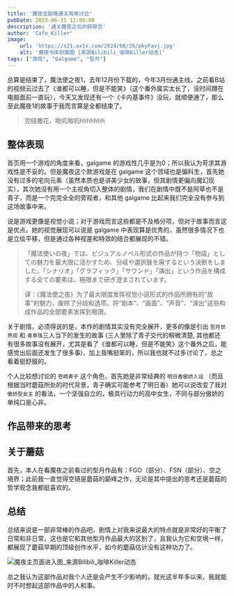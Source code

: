 ```yaml
---
title: '魔夜全剧情通关简单讨论'
pubDate: 2023-06-15 12:00:00
description: '通关魔夜之后的碎碎念'
author: 'Cafe_Killer'
image:
    url: 'https://s21.ax1x.com/2024/06/26/pkyFavj.jpg'
    alt: '魔夜书库封面图 [来源Bilibili_咖啡Killer动态]'
tags: ["游戏", "Galgame", "型月"]
---
```


总算是结束了，魔法使之夜1，去年12月份下载的，今年3月份通主线，之前看B站的视频云过去了《谁都可以睡，但是不能笑》（这个番外属实太长了，没时间蹲在电脑面前一直玩），今天又发现还有一个《卡内基事件》没玩，就顺便通了，那么至此魔夜1的故事于我而言算是全都结束了。

> 完结撒花，啪叽啪叽hhhhhhh

## 整体表现

首页用一个游戏的角度来看，galgame 的游戏性几乎是为0；所以我认为苛求其游戏性是不妥的。但是魔夜这个款游戏是在 galgame 这个领域也是偏科生，首先她没有过多的宅向元素（虽然本质也是讲美少女的故事，但其剧情更偏向魔幻现实），其次她没有用一个主视角切入整体的剧情，我们在剧情中既不是阿草也不是青子，而是一个完完全全的旁观者，和其他 galgame 比起来我们完全没有参与到这场故事中来。

说是游戏更像是视觉小说；对于游戏而言这些都是不及格分项，但对于故事而言这是优点。她的视觉展现可以说是 galgame 中表现算是优秀的，虽然很多情况下也是立绘平移，但是通过各种视差和特效的结合都展现的不错。

> 「魔法使いの夜」では、ビジュアルノベル形式の作品が持つ「物語」としての魅力を最大限に活かすため、分岐や選択肢を廃するという決断をしました。「シナリオ」「グラフィック」「サウンド」「演出」という作品を構成する全ての要素は、極限まで研ぎ澄まされています。  
>   
> 译：《魔法使之夜》为了最大限度发挥视觉小说形式的作品所拥有的“故事”的魅力，废除了分歧和选项。将“剧本”、“画面”、“声音”、“演出”这些构成作品的全部要素发挥到极限。  

关于剧情，必须得说的是，本作的剧情其实没有完全展开，更多的像是引出 `型月世界观` 和 `青草珠`三人当下的发生的故事 (三人里除了青子交代的稍微清楚, 其他都还有很多故事没有展开，尤其是看了《谁都可以睡，但是不能笑》这个番外之后，能感觉出后面还发生了很多事)，加上我嘴挺笨的，所以我也就不过多讨论了，总之看着挺舒服的。

个人比较想讨论的 `苍崎青子` 这个角色，首先她是非常经典的 `明日香傲娇人设` （而且根据当时蘑菇所处的时代背景，青子确实可能参考了明日香）她可以说改变了我对 `傲娇型女主` 的看法，一个坚强自立的，极具行动力的高中女生，不同与部分傲娇的单纯口是心非。

## 作品带来的思考



## 关于蘑菇

首先，本人在看魔夜之前看过的型月作品有：FGO（部分）、FSN（部分）、空之境界；此前我一直觉得空镜是蘑菇的巅峰之作，无论是其中提出的思考还是蘑菇的哲学观念我都挺喜欢的。

## 总结

总结来说是一部非常棒的作品吧，剧情上对我来说最大的特点就是非常好的平衡了日常和非日常，这也是它和其他型月作品最大的区别了，且我认为它和空境一样，都展现了蘑菇早期的顶级创作水平，如今的蘑菇估计没有这种功力了。

![魔夜主页面进入图_来源Bilibili_咖啡Killer动态](https://s21.ax1x.com/2024/06/26/pkyF0rn.jpg)

总之我认为这部作品对我个人还是会产生不少影响的，就光这半年多以来，我就能时不时想起这部作品中的人和事。